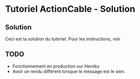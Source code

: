 # Tutoriel ActionCable - Solution

## Solution
Ceci est la solution du tutoriel. Pour les instructions, voir

## TODO

- Fonctionnement en production sur Heroku
- Avoir un rendu différent lorsque le message est le sien.

